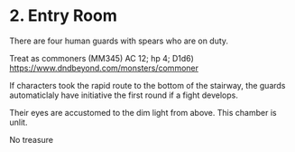 # 2. Entry Room

There are four human guards with spears who are on duty.

Treat as commoners (MM345) AC 12; hp 4; D1d6)
https://www.dndbeyond.com/monsters/commoner

If characters took the rapid route to the bottom of the stairway,
the guards automaticlaly have initiative the first round if a fight
develops.

Their eyes are accustomed to the dim light from above.
This chamber is unlit.

No treasure
